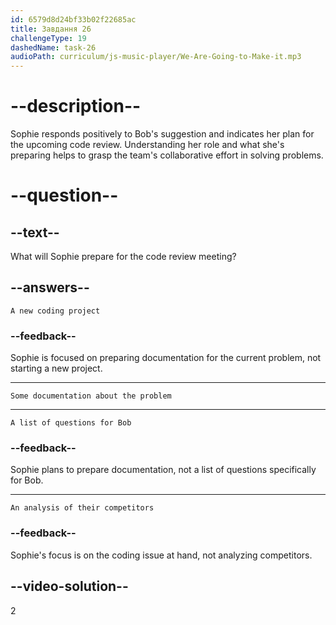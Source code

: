 ```yaml
---
id: 6579d8d24bf33b02f22685ac
title: Завдання 26
challengeType: 19
dashedName: task-26
audioPath: curriculum/js-music-player/We-Are-Going-to-Make-it.mp3
---
```


<!--
AUDIO REFERENCE: 
Sophie: "Great suggestion. I'll prepare some documentation, and we can discuss it during the code review."
-->

# --description--

Sophie responds positively to Bob's suggestion and indicates her plan for the upcoming code review. Understanding her role and what she's preparing helps to grasp the team's collaborative effort in solving problems.

# --question--

## --text--

What will Sophie prepare for the code review meeting?

## --answers--

`A new coding project`

### --feedback--

Sophie is focused on preparing documentation for the current problem, not starting a new project.

---

`Some documentation about the problem`

---

`A list of questions for Bob`

### --feedback--

Sophie plans to prepare documentation, not a list of questions specifically for Bob.

---

`An analysis of their competitors`

### --feedback--

Sophie's focus is on the coding issue at hand, not analyzing competitors.

## --video-solution--

2
